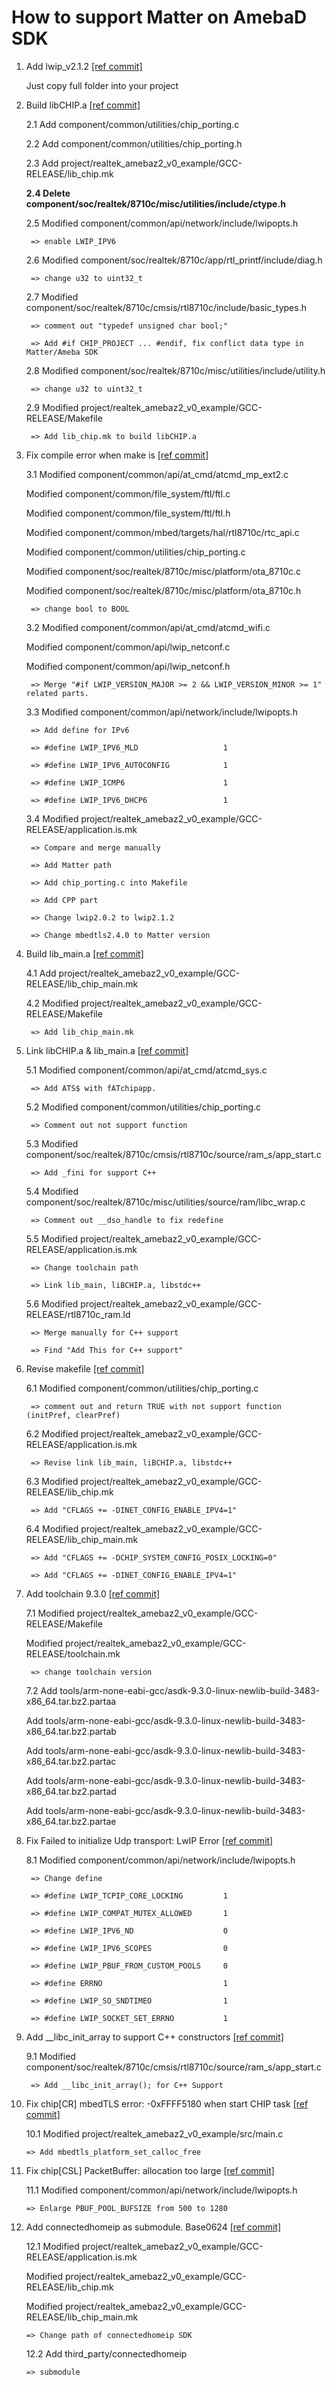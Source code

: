 # How to support Matter on AmebaD SDK

1. Add lwip_v2.1.2 [[ref commit]](https://github.com/hank820/ambz2_sdk/commit/ee92575a388828695efa9667d5216da4b9212c4d)

	Just copy full folder into your project

2. Build libCHIP.a [[ref commit]](https://github.com/hank820/ambz2_sdk/commit/6f0c5282fe4d33e4ce6c43d6aa7523de9c844987)

	2.1 Add       component/common/utilities/chip_porting.c
	
	2.2 Add       component/common/utilities/chip_porting.h
	
	2.3	Add       project/realtek_amebaz2_v0_example/GCC-RELEASE/lib_chip.mk
	
	<b>2.4 Delete component/soc/realtek/8710c/misc/utilities/include/ctype.h</b>
	
	2.5	Modified  component/common/api/network/include/lwipopts.h
	
		=> enable LWIP_IPV6
			
	2.6	Modified  component/soc/realtek/8710c/app/rtl_printf/include/diag.h
	
		=> change u32 to uint32_t
			
	2.7	Modified  component/soc/realtek/8710c/cmsis/rtl8710c/include/basic_types.h
	
		=> comment out "typedef unsigned char bool;"
			
		=> Add #if CHIP_PROJECT ... #endif, fix conflict data type in Matter/Ameba SDK
			
	2.8	Modified  component/soc/realtek/8710c/misc/utilities/include/utility.h
	
		=> change u32 to uint32_t
		
	2.9	Modified  project/realtek_amebaz2_v0_example/GCC-RELEASE/Makefile
	
		=> Add lib_chip.mk to build libCHIP.a
	
3. Fix compile error when make is [[ref commit]](https://github.com/hank820/ambz2_sdk/commit/ed407068eb59545e6b854afa8435b5343b270117) 

	3.1 Modified component/common/api/at_cmd/atcmd_mp_ext2.c
	
	Modified component/common/file_system/ftl/ftl.c
		
	Modified component/common/file_system/ftl/ftl.h
		
	Modified component/common/mbed/targets/hal/rtl8710c/rtc_api.c
		
	Modified component/common/utilities/chip_porting.c
		
	Modified component/soc/realtek/8710c/misc/platform/ota_8710c.c
		
	Modified component/soc/realtek/8710c/misc/platform/ota_8710c.h
		
		=> change bool to BOOL
			
	3.2 Modified component/common/api/at_cmd/atcmd_wifi.c
	
	Modified component/common/api/lwip_netconf.c
		
	Modified component/common/api/lwip_netconf.h
		
		=> Merge "#if LWIP_VERSION_MAJOR >= 2 && LWIP_VERSION_MINOR >= 1" related parts. 
			
	3.3 Modified component/common/api/network/include/lwipopts.h
	
		=> Add define for IPv6
			
		=> #define LWIP_IPV6_MLD                   1
			
		=> #define LWIP_IPV6_AUTOCONFIG            1
			
		=> #define LWIP_ICMP6                      1
			
		=> #define LWIP_IPV6_DHCP6                 1
			
	3.4 Modified project/realtek_amebaz2_v0_example/GCC-RELEASE/application.is.mk
	
		=> Compare and merge manually
			
		=> Add Matter path
			
		=> Add chip_porting.c into Makefile
			
		=> Add CPP part
			
		=> Change lwip2.0.2 to lwip2.1.2
			
		=> Change mbedtls2.4.0 to Matter version
			

4. Build lib_main.a [[ref commit]](https://github.com/hank820/ambz2_sdk/commit/618864e50749a154a8fadb8e8cd9ea6d6deb0b32)

	4.1 Add      project/realtek_amebaz2_v0_example/GCC-RELEASE/lib_chip_main.mk
	
	4.2 Modified project/realtek_amebaz2_v0_example/GCC-RELEASE/Makefile
	
		=> Add lib_chip_main.mk

5. Link libCHIP.a & lib_main.a [[ref commit]](https://github.com/hank820/ambz2_sdk/commit/aab45b10c23c59e171c8fb6b6cdd050cca971b2b)

	5.1 Modified component/common/api/at_cmd/atcmd_sys.c
	
		=> Add ATS$ with fATchipapp.
			
	5.2 Modified component/common/utilities/chip_porting.c
	
		=> Comment out not support function
			
	5.3 Modified component/soc/realtek/8710c/cmsis/rtl8710c/source/ram_s/app_start.c
	
		=> Add _fini for support C++ 
			
	5.4 Modified component/soc/realtek/8710c/misc/utilities/source/ram/libc_wrap.c
	
		=> Comment out __dso_handle to fix redefine
			
	5.5 Modified project/realtek_amebaz2_v0_example/GCC-RELEASE/application.is.mk
	
		=> Change toolchain path
			
		=> Link lib_main, liBCHIP.a, libstdc++	
			
	5.6 Modified project/realtek_amebaz2_v0_example/GCC-RELEASE/rtl8710c_ram.ld
	
		=> Merge manually for C++ support
			
		=> Find "Add This for C++ support"

6. Revise makefile [[ref commit]](https://github.com/hank820/ambz2_sdk/commit/be1bb5bcb8573ae4e04648e078f1555841541ed6)

	6.1 Modified component/common/utilities/chip_porting.c
	
		=> comment out and return TRUE with not support function (initPref, clearPref)
			
	6.2 Modified project/realtek_amebaz2_v0_example/GCC-RELEASE/application.is.mk
	
		=> Revise link lib_main, liBCHIP.a, libstdc++
			
	6.3 Modified project/realtek_amebaz2_v0_example/GCC-RELEASE/lib_chip.mk
	
		=> Add "CFLAGS += -DINET_CONFIG_ENABLE_IPV4=1"
			
	6.4 Modified project/realtek_amebaz2_v0_example/GCC-RELEASE/lib_chip_main.mk
	
		=> Add "CFLAGS += -DCHIP_SYSTEM_CONFIG_POSIX_LOCKING=0"
			
		=> Add "CFLAGS += -DINET_CONFIG_ENABLE_IPV4=1"

7. Add toolchain 9.3.0 [[ref commit]](https://github.com/hank820/ambz2_sdk/commit/e987b418cd8e752451143696b3a6900c6dfc9d70)

	7.1 Modified project/realtek_amebaz2_v0_example/GCC-RELEASE/Makefile
	
	Modified project/realtek_amebaz2_v0_example/GCC-RELEASE/toolchain.mk
		
		=> change toolchain version
			
	7.2 Add      tools/arm-none-eabi-gcc/asdk-9.3.0-linux-newlib-build-3483-x86_64.tar.bz2.partaa
	
	Add      tools/arm-none-eabi-gcc/asdk-9.3.0-linux-newlib-build-3483-x86_64.tar.bz2.partab
		
	Add      tools/arm-none-eabi-gcc/asdk-9.3.0-linux-newlib-build-3483-x86_64.tar.bz2.partac
		
	Add      tools/arm-none-eabi-gcc/asdk-9.3.0-linux-newlib-build-3483-x86_64.tar.bz2.partad
		
	Add      tools/arm-none-eabi-gcc/asdk-9.3.0-linux-newlib-build-3483-x86_64.tar.bz2.partae

8. Fix Failed to initialize Udp transport: LwIP Error [[ref commit]](https://github.com/hank820/ambz2_sdk/commit/09dbdc4395475ca2be864a313fddfd37373f0d73)

	8.1 Modified component/common/api/network/include/lwipopts.h
	
		=> Change define
			
		=> #define LWIP_TCPIP_CORE_LOCKING         1
			
		=> #define LWIP_COMPAT_MUTEX_ALLOWED       1
			
		=> #define LWIP_IPV6_ND                    0
			
		=> #define LWIP_IPV6_SCOPES                0
			
		=> #define LWIP_PBUF_FROM_CUSTOM_POOLS     0
			
		=> #define ERRNO                           1
			
		=> #define LWIP_SO_SNDTIMEO                1
			
		=> #define LWIP_SOCKET_SET_ERRNO           1
			
9. Add __libc_init_array to support C++ constructors [[ref commit]](https://github.com/hank820/ambz2_sdk/commit/ed3600b075bcad84996c3a333db7e900f4b4e32a)

	9.1 Modified component/soc/realtek/8710c/cmsis/rtl8710c/source/ram_s/app_start.c
	
		=> Add __libc_init_array(); for C++ Support

10. Fix chip[CR] mbedTLS error: -0xFFFF5180 when start CHIP task [[ref commit]](https://github.com/hank820/ambz2_sdk/commit/1fc71bcc156fad91a635e428839370f4e09c0bf2)

	10.1 Modified project/realtek_amebaz2_v0_example/src/main.c
	
		=> Add mbedtls_platform_set_calloc_free

11. Fix chip[CSL] PacketBuffer: allocation too large [[ref commit]](https://github.com/hank820/ambz2_sdk/commit/4eb9d24c6f3af42d5ded66df837888e8de11ddaf)

	11.1 Modified component/common/api/network/include/lwipopts.h
	
		=> Enlarge PBUF_POOL_BUFSIZE from 500 to 1280
		
12. Add connectedhomeip as submodule. Base0624 [[ref commit]](https://github.com/hank820/ambz2_sdk/commit/0b3c49cd52ac12e8bc408316ec3d603477b22c5b)

	12.1 Modified project/realtek_amebaz2_v0_example/GCC-RELEASE/application.is.mk
	
	Modified project/realtek_amebaz2_v0_example/GCC-RELEASE/lib_chip.mk
		
	Modified project/realtek_amebaz2_v0_example/GCC-RELEASE/lib_chip_main.mk
		
		=> Change path of connectedhomeip SDK
			
	12.2 Add      third_party/connectedhomeip
	
		=> submodule 
			
